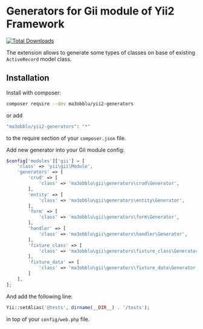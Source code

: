 # Generators for Gii module of Yii2 Framework

[![Total Downloads](https://img.shields.io/packagist/dt/sorokinmedia/yii2-generators.svg)](https://packagist.org/packages/sorokinmedia/yii2-generators)

The extension allows to generate some types of classes on base of existing `ActiveRecord` model class. 

## Installation

Install with composer:

```bash
composer require --dev ma3obblu/yii2-generators
```

or add

```bash
"ma3obblu/yii2-generators": "*"
```

to the require section of your `composer.json` file.

Add new generator into your Gii module config:

```php
$config['modules']['gii'] = [
    'class' => 'yii\gii\Module',
    'generators' => [
        'crud' => [
            'class' => 'ma3obblu\gii\generators\crud\Generator',
        ],
        'entity' => [
            'class' => 'ma3obblu\gii\generators\entity\Generator',
        ],
        'form' => [
            'class' => 'ma3obblu\gii\generators\form\Generator',
        ],
        'handler' => [
            'class' => 'ma3obblu\gii\generators\handler\Generator',
        ],
        'fixture_class' => [
            'class' => 'ma3obblu\gii\generators\fixture_class\Generator',
        ],
        'fixture_data' => [
            'class' => 'ma3obblu\gii\generators\fixture_data\Generator',
        ]
    ],
];
```

And add the following line:

```php
Yii::setAlias('@tests', dirname(__DIR__) . '/tests');
```

in top of your `config/web.php` file.
